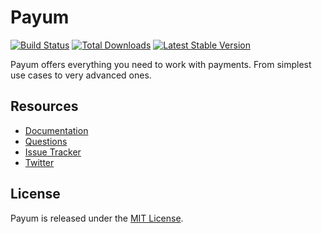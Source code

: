 # Payum
[![Build Status](https://travis-ci.org/Payum/Core.png?branch=master)](https://travis-ci.org/Payum/Core)
[![Total Downloads](https://poser.pugx.org/payum/Core/d/total.png)](https://packagist.org/packages/payum/core)
[![Latest Stable Version](https://poser.pugx.org/payum/core/version.png)](https://packagist.org/packages/payum/core)

Payum offers everything you need to work with payments. From simplest use cases to very advanced ones. 

## Resources

* [Documentation](https://github.com/Payum/Payum/blob/master/src/Payum/Core/Resources/docs/index.md)
* [Questions](http://stackoverflow.com/questions/tagged/payum)
* [Issue Tracker](https://github.com/Payum/Payum/issues)
* [Twitter](https://twitter.com/payumphp)

## License

Payum is released under the [MIT License](LICENSE).
